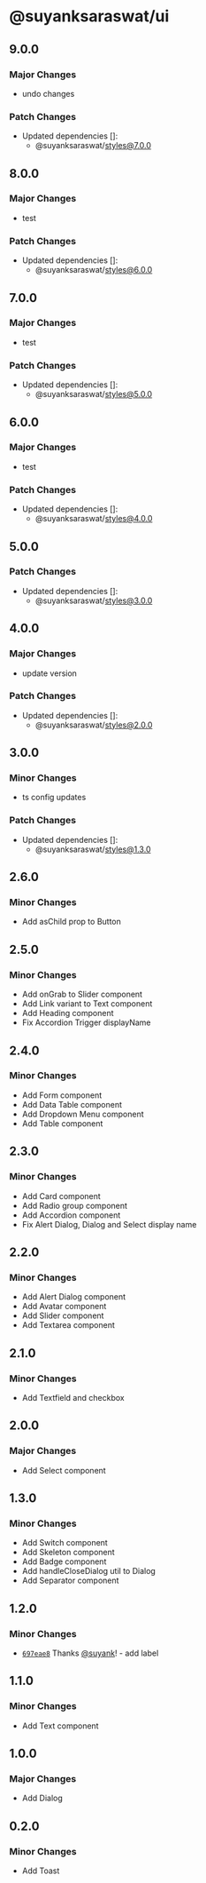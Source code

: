 # @suyanksaraswat/ui

## 9.0.0

### Major Changes

- undo changes

### Patch Changes

- Updated dependencies []:
  - @suyanksaraswat/styles@7.0.0

## 8.0.0

### Major Changes

- test

### Patch Changes

- Updated dependencies []:
  - @suyanksaraswat/styles@6.0.0

## 7.0.0

### Major Changes

- test

### Patch Changes

- Updated dependencies []:
  - @suyanksaraswat/styles@5.0.0

## 6.0.0

### Major Changes

- test

### Patch Changes

- Updated dependencies []:
  - @suyanksaraswat/styles@4.0.0

## 5.0.0

### Patch Changes

- Updated dependencies []:
  - @suyanksaraswat/styles@3.0.0

## 4.0.0

### Major Changes

- update version

### Patch Changes

- Updated dependencies []:
  - @suyanksaraswat/styles@2.0.0

## 3.0.0

### Minor Changes

- ts config updates

### Patch Changes

- Updated dependencies []:
  - @suyanksaraswat/styles@1.3.0

## 2.6.0

### Minor Changes

- Add asChild prop to Button

## 2.5.0

### Minor Changes

- Add onGrab to Slider component
- Add Link variant to Text component
- Add Heading component
- Fix Accordion Trigger displayName

## 2.4.0

### Minor Changes

- Add Form component
- Add Data Table component
- Add Dropdown Menu component
- Add Table component

## 2.3.0

### Minor Changes

- Add Card component
- Add Radio group component
- Add Accordion component
- Fix Alert Dialog, Dialog and Select display name

## 2.2.0

### Minor Changes

- Add Alert Dialog component
- Add Avatar component
- Add Slider component
- Add Textarea component

## 2.1.0

### Minor Changes

- Add Textfield and checkbox

## 2.0.0

### Major Changes

- Add Select component

## 1.3.0

### Minor Changes

- Add Switch component
- Add Skeleton component
- Add Badge component
- Add handleCloseDialog util to Dialog
- Add Separator component

## 1.2.0

### Minor Changes

- [`697eae8`](https://github.com/suyank/ui/commit/697eae88fc0b1a91b1ab865330d2e6f82c2b0f5b) Thanks [@suyank](https://github.com/suyank)! - add label

## 1.1.0

### Minor Changes

- Add Text component

## 1.0.0

### Major Changes

- Add Dialog

## 0.2.0

### Minor Changes

- Add Toast
